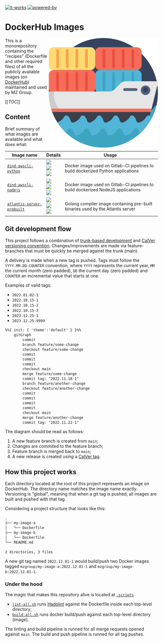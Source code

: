 [![it-works](https://forthebadge.com/images/badges/it-works-why.svg)](https://forthebadge.com)
[![powered-by](https://forthebadge.com/images/badges/powered-by-black-magic.svg)](https://forthebadge.com)

# DockerHub Images

<img src="ship.png" height="360px" align="right"/>

This is a monorepository containing the "recipes" (Dockerfile and other required files) of all the publicly available
images (on [DockerHub][mzdh]) maintained and used by MZ Group.


[[_TOC_]]


## Content

Brief summary of what images are available and what does what:

| Image name | Details | Usage |
| ---        | ---     | ---   |
| [`dind-awscli-python`](/dind-awscli-python) | ![][dap-ver]<br>![][dap-pulls]<br>![][dap-size] | Docker image used on Gitlab-CI pipelines to build dockerized Python applications |
| [`dind-awscli-nodejs`](/dind-awscli-nodejs) | ![][dan-ver]<br>![][dan-pulls]<br>![][dan-size] | Docker image used on Gitlab-CI pipelines to build dockerized NodeJS applications |
| [`atlantis-server-prebuilt`](/atlantis-server-prebuilt) | ![][asp-ver]<br>![][asp-pulls]<br>![][asp-size] | Golang compiler image containing pre-built binaries used by the Atlantis server |


[mzdh]: https://hub.docker.com/u/mzgroup

[dap-ver]: https://img.shields.io/docker/v/mzgroup/dind-awscli-python?logo=docker&sort=date&style=social
[dap-pulls]: https://img.shields.io/docker/pulls/mzgroup/dind-awscli-python?label=pulls&logo=docker&style=social
[dap-size]: https://img.shields.io/docker/image-size/mzgroup/dind-awscli-python?label=size&logo=docker&style=social

[dan-ver]: https://img.shields.io/docker/v/mzgroup/dind-awscli-nodejs?logo=docker&sort=date&style=social
[dan-pulls]: https://img.shields.io/docker/pulls/mzgroup/dind-awscli-nodejs?label=pulls&logo=docker&style=social
[dan-size]: https://img.shields.io/docker/image-size/mzgroup/dind-awscli-nodejs?label=size&logo=docker&style=social

[asp-ver]: https://img.shields.io/docker/v/mzgroup/atlantis-server-prebuilt?logo=docker&sort=date&style=social
[asp-pulls]: https://img.shields.io/docker/pulls/mzgroup/atlantis-server-prebuilt?label=pulls&logo=docker&style=social
[asp-size]: https://img.shields.io/docker/image-size/mzgroup/atlantis-server-prebuilt?label=size&logo=docker&style=social


## Git development flow

This project follows a combination of [trunk-based development][trunkb] and [CalVer versioning convention][calver].
Changes/improvements are made via feature-branches that must be quickly be merged against the trunk (main).

A delivery is made when a new tag is pushed. Tags must follow the `YYYY.MM.DD-COUNTER` convention, where `YYYY`
represents the current year, `MM` the current month (zero padded), `DD` the current day (zero padded) and `COUNTER` an
incremental value that starts at one.

Examples of valid tags:
 - `2022.01.02-1`
 - `2022.10.15-1`
 - `2022.10.15-2`
 - `2022.10.15-3`
 - `2023.12.25-1`
 - `2023.12.25-9999`

```mermaid
%%{ init: { 'theme':'default' } }%%
    gitGraph
        commit
        branch feature/some-change
        checkout feature/some-change
        commit
        commit
        commit
        checkout main
        merge feature/some-change
        commit tag: "2022.11.18-1"
        branch feature/another-change
        checkout feature/another-change
        commit
        commit
        commit
        commit
        checkout main
        merge feature/another-change
        commit tag: "2022.11.22-1"
```

The diagram should be read as follows:

1. A new feature branch is created from `main`;
1. Changes are commited to the feature branch;
1. Feature branch is merged back to `main`;
1. A new release is created using a [CalVer tag][calver].

[calver]: https://calver.org/about.html
[trunkb]: https://trunkbaseddevelopment.com


## How this project works

Each directory located at the root of this project represents an image on DockerHub. The directory name matches the
image name exactly. Versioning is "global", meaning that when a git tag is pushed, all images are built and pushed with
that tag.

Considering a project structure that looks like this:

```
.
├── my-image-a
│   └── Dockerfile
├── my-image-b
│   └── Dockerfile
└── README.md

2 directories, 3 files
```

A new git tag named `2022.12.01-1` would build/push two Docker images tagged `mzgroup/my-image-a:2022.12.01-1` and `mzgroup/my-image-b:2022.12.01-1`.

### Under the hood

The magic that makes this repository alive is located at [`.scripts`](/.scripts).

- [`lint-all.sh`](/.scripts/lint-all.sh) runs [Hadolint][hadolint] against the Dockerfile inside each top-level directory;
- [`build-all.sh`](/.scripts/build-all.sh) runs docker build/push against each top-level directory (image).

The linting and build pipeline is runned for all merge requests opened against `main`. The build and push pipeline is runned for all tag pushes.

[hadolint]: https://github.com/hadolint/hadolint
